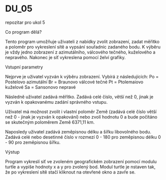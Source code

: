 # DU_05
repozitar pro ukol 5

Co program dělá?

Tento program umožňuje uživateli z nabídky zvolit zobrazení, zadat měřítko a poloměr pro vykreslení sítě a vypsání souřadnic zadaného bodu. K výběru je vždy jedno zobrazení z azimutálního, válcového tečného, kuželového a nepravého. Nakonec je síť vykreslena pomocí želví grafiky.

Vstupní parametry

Nejprve je uživatel vyzván k výběru zobrazení.
Vybírá z následujících: 
Po = Postelovo azimutální
Br = Braunovo válcové tečné
Pt = Ptolemaiovo kuželové
Sa = Sansonovo nepravé

Následně uživatel zadává měřítko.
Zadává celé číslo, větší než 0, jinak je vyzván k opakovanému zadání správného vstupu. 

Uživatel má možnost zvolit i vlastní poloměr Země (zadává celé číslo větší než 0 - jinak je vyzván k opakování) nebo zvolí hodnotu 0 a bude počítáno se skutečným poloměrem Země 6371,11 km.

Naposledy uživatel zadává zeměpisnou délku a šířku libovolného bodu.
Zadává celé nebo desetinné číslo v rozmezí 0 - 180 pro zeměpisnou délku 0 - 90 pro zeměpisnou šířku. 

Výstup

Program vykreslí síť ve zvoleném geografickém zobrazení pomocí modulu turtle a vypíše hodnoty x a y pro zvolený bod. 
Modul turtle je nstaven tak, že po vykreslení sítě stačí kliknout na otevřené okno a zavře se.
